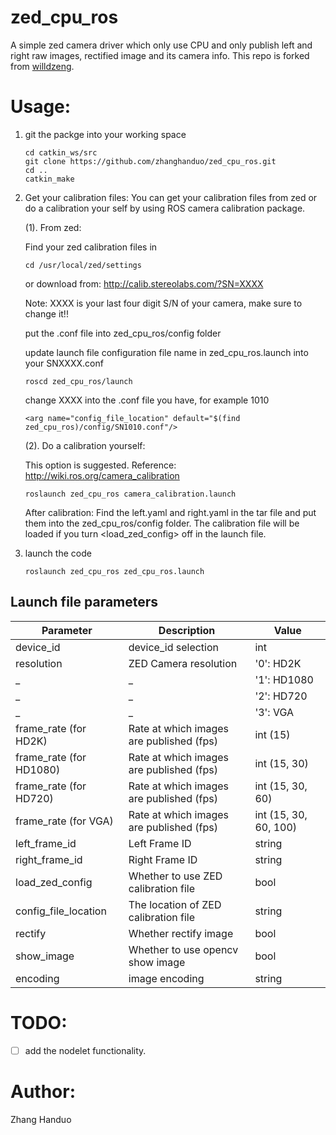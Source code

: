 zed_cpu_ros
===========
A simple zed camera driver which only use CPU and only publish left and right raw images, rectified image and its camera info.
This repo is forked from [willdzeng](https://github.com/willdzeng/zed_cpu_ros.git).

# Usage:
1. git the packge into your working space

    ```
    cd catkin_ws/src
    git clone https://github.com/zhanghanduo/zed_cpu_ros.git
    cd ..
    catkin_make
    ```
2. Get your calibration files:
    You can get your calibration files from zed or do a calibration your self by using ROS camera calibration package.

    (1). From zed:

    Find your zed calibration files in
    ```
    cd /usr/local/zed/settings
    ```
    or download from:
    http://calib.stereolabs.com/?SN=XXXX

    Note: XXXX is your last four digit S/N of your camera, make sure to change it!!

    put the .conf file into zed_cpu_ros/config folder

    update launch file configuration file name in zed_cpu_ros.launch into your SNXXXX.conf
    ```
    roscd zed_cpu_ros/launch
    ```
    change XXXX into the .conf file you have, for example 1010
    ```
    <arg name="config_file_location" default="$(find zed_cpu_ros)/config/SN1010.conf"/>
    ```

    (2). Do a calibration yourself:

    This option is suggested. Reference: http://wiki.ros.org/camera_calibration
    ```
    roslaunch zed_cpu_ros camera_calibration.launch
    ```
    After calibration:
    Find the left.yaml and right.yaml in the tar file and put them into the zed_cpu_ros/config folder.
    The calibration file will be loaded if you turn <load_zed_config> off in the launch file.

3. launch the code
    ```
    roslaunch zed_cpu_ros zed_cpu_ros.launch
    ```
## Launch file parameters

 Parameter                    |           Description                                       |              Value
------------------------------|-------------------------------------------------------------|-------------------------
 device_id                    | device_id selection                                         | int
 resolution                   | ZED Camera resolution                                       | '0': HD2K
 _                            | _                                                           | '1': HD1080
 _                            | _                                                           | '2': HD720
 _                            | _                                                           | '3': VGA
 frame_rate (for HD2K)        | Rate at which images are published (fps)                    | int (15)
 frame_rate (for HD1080)      | Rate at which images are published (fps)                    | int (15, 30)
 frame_rate (for HD720)       | Rate at which images are published (fps)                    | int (15, 30, 60)
 frame_rate (for VGA)         | Rate at which images are published (fps)                    | int (15, 30, 60, 100)
 left_frame_id                | Left Frame ID                                               | string
 right_frame_id               | Right Frame ID                                              | string
 load_zed_config              | Whether to use ZED calibration file                         | bool
 config_file_location         | The location of ZED calibration file                        | string
 rectify                      | Whether rectify image                                       | bool
 show_image                   | Whether to use opencv show image                            | bool
 encoding                     | image encoding                                              | string

# TODO:

- [ ] add the nodelet functionality.

# Author:
Zhang Handuo
